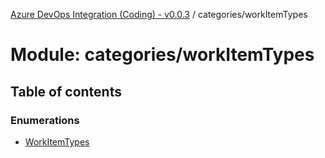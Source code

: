 [Azure DevOps Integration (Coding) - v0.0.3](../README.md) / categories/workItemTypes

# Module: categories/workItemTypes

## Table of contents

### Enumerations

- [WorkItemTypes](../enums/categories_workItemTypes.WorkItemTypes.md)
